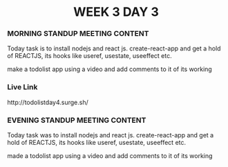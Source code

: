<!-- **************************** Morning Standup meeting content  ************************************** -->
<h1 align="center">WEEK 3 DAY 3</h1>

<h3>MORNING STANDUP MEETING CONTENT</h3>
Today task is to install nodejs and react js. create-react-app and get a hold of REACTJS, its hooks like useref, usestate, useeffect etc.

make a todolist app using a video and add comments to it of its working

<!-- **************************** Live Link of assignment  ************************************** -->
<h3> Live Link</h3>
http://todolistday4.surge.sh/

<!-- **************************** Evening Standup meeting content  ************************************** -->

<h3>EVENING STANDUP MEETING CONTENT</h3>
Today task was to install nodejs and react js. create-react-app and get a hold of REACTJS, its hooks like useref, usestate, useeffect etc.

made a todolist app using a video and add comments to it of its working
